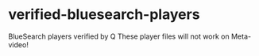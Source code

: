 # verified-bluesearch-players
BlueSearch players verified by Q
These player files will not work on Meta-video!
